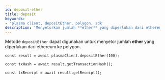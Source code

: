 ```yaml
---
id: deposit-ether
title: deposit
keywords:
- 'plasma client, depositEther, polygon, sdk'
description: 'Menyetorkan jumlah **ether** yang diperlukan dari ethereum ke polygon.'
---
```


Metode `depositEther` dapat digunakan untuk menyetor jumlah **ether** yang diperlukan dari ethereum ke polygon.

```
const result = await plasmaClient.depositEther(100);

const txHash = await result.getTransactionHash();

const txReceipt = await result.getReceipt();

```
